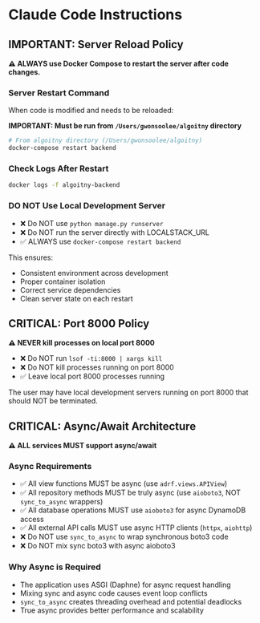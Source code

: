 # Claude Code Instructions

## IMPORTANT: Server Reload Policy

**⚠️ ALWAYS use Docker Compose to restart the server after code changes.**

### Server Restart Command

When code is modified and needs to be reloaded:

**IMPORTANT: Must be run from `/Users/gwonsoolee/algoitny` directory**

```bash
# From algoitny directory (/Users/gwonsoolee/algoitny)
docker-compose restart backend
```

### Check Logs After Restart

```bash
docker logs -f algoitny-backend
```

### DO NOT Use Local Development Server

- ❌ Do NOT use `python manage.py runserver`
- ❌ Do NOT run the server directly with LOCALSTACK_URL
- ✅ ALWAYS use `docker-compose restart backend`

This ensures:
- Consistent environment across development
- Proper container isolation
- Correct service dependencies
- Clean server state on each restart

## CRITICAL: Port 8000 Policy

**⚠️ NEVER kill processes on local port 8000**

- ❌ Do NOT run `lsof -ti:8000 | xargs kill`
- ❌ Do NOT kill processes running on port 8000
- ✅ Leave local port 8000 processes running

The user may have local development servers running on port 8000 that should NOT be terminated.

## CRITICAL: Async/Await Architecture

**⚠️ ALL services MUST support async/await**

### Async Requirements

- ✅ All view functions MUST be async (use `adrf.views.APIView`)
- ✅ All repository methods MUST be truly async (use `aioboto3`, NOT `sync_to_async` wrappers)
- ✅ All database operations MUST use `aioboto3` for async DynamoDB access
- ✅ All external API calls MUST use async HTTP clients (`httpx`, `aiohttp`)
- ❌ Do NOT use `sync_to_async` to wrap synchronous boto3 code
- ❌ Do NOT mix sync boto3 with async aioboto3

### Why Async is Required

- The application uses ASGI (Daphne) for async request handling
- Mixing sync and async code causes event loop conflicts
- `sync_to_async` creates threading overhead and potential deadlocks
- True async provides better performance and scalability
